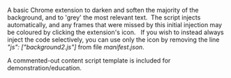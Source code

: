 A basic Chrome extension to darken and soften the majority of the background, and to 'grey' the most relevant text. &nbsp;The script injects automatically, and any frames that were missed by this initial injection may be coloured by clicking the extension's icon. &nbsp; If you wish to instead always inject the code selectively, you can use only the icon by removing the line _"js": ["background2.js"]_ from file _manifest.json_.


A commented-out content script template is included for demonstration/education.
